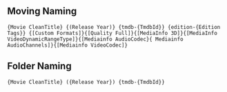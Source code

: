## Moving Naming

```
{Movie CleanTitle} {(Release Year)} {tmdb-{TmdbId}} {edition-{Edition Tags}} {[Custom Formats]}{[Quality Full]}{[MediaInfo 3D]}{[MediaInfo VideoDynamicRangeType]}{[Mediainfo AudioCodec}{ Mediainfo AudioChannels]}{[Mediainfo VideoCodec]}
```

## Folder Naming

```
{Movie CleanTitle} ({Release Year}) {tmdb-{TmdbId}}
```
